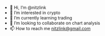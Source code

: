 - 👋 Hi, I’m @nitzlink
- 👀 I’m interested in crypto
- 🌱 I’m currently learning trading
- 💞️ I’m looking to collaborate on chart analysis
- 📫 How to reach me nitzlink@gmail.com

<!---
nitzlink/nitzlink is a ✨ special ✨ repository because its `README.md` (this file) appears on your GitHub profile.
You can click the Preview link to take a look at your changes.
--->
